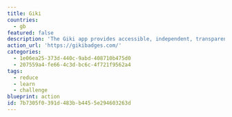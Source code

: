 ```yaml
---
title: Giki
countries:
  - gb
featured: false
description: 'The Giki app provides accessible, independent, transparent information to help people change habits to live more sustainably. Our 14 badges cover sustainability, health and fairness.'
action_url: 'https://gikibadges.com/'
categories:
  - 1e06ea25-373d-440c-9abd-408710b475d0
  - 207559a4-fe66-4c3d-bc6c-4f721f9562a4
tags:
  - reduce
  - learn
  - challenge
blueprint: action
id: 7b7305f0-391d-483b-b445-5e294603263d
---
```

